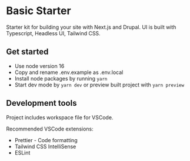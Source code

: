 # Basic Starter

Starter kit for building your site with Next.js and Drupal. UI is built with Typescript, Headless UI, Tailwind CSS.

## Get started

- Use node version 16
- Copy and rename .env.example as .env.local
- Install node packages by running `yarn`
- Start dev mode by `yarn dev` or preview built project with `yarn preview`

## Development tools

Project includes workspace file for VSCode.

Recommended VSCode extensions:

- Prettier - Code formatting
- Tailwind CSS IntelliSense
- ESLint
